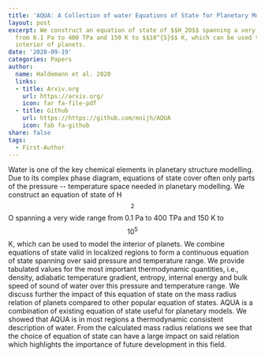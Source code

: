 ```yaml
---
title: 'AQUA: A Collection of water Equations of State for Planetary Models'
layout: post
excerpt: We construct an equation of state of $$H_2O$$ spanning a very wide range
  from 0.1 Pa to 400 TPa and 150 K to $$10^{5}$$ K, which can be used to model the
  interior of planets.
date: '2020-09-19'
categories: Papers
author:
  name: Haldemann et al. 2020
  links:
  - title: Arxiv.org
    url: https://arxiv.org/
    icon: far fa-file-pdf
  - title: Github
    url: https://https://github.com/mnijh/AQUA
    icon: fab fa-github
share: false
tags:
  - First-Author
---
```


Water is one of the key chemical elements in planetary structure modelling. Due to its complex phase diagram, equations of state cover often only parts of the pressure -- temperature space needed in planetary modelling.
We construct an equation of state of H$$_2$$O spanning a very wide range from 0.1 Pa to 400 TPa and 150 K to $$10^{5}$$ K, which can be used to model the interior of planets.
We combine equations of state valid in localized regions to form a continuous equation of state spanning over said pressure and temperature range.
We provide tabulated values for the most important thermodynamic quantities, i.e., density, adiabatic temperature gradient, entropy, internal energy and bulk speed of sound of water over this pressure and temperature range. We discuss further the impact of this equation of state on the mass radius relation of planets compared to other popular equation of states.
AQUA is a combination of existing equation of state useful for planetary models. We showed that AQUA is in most regions a thermodynamic consistent description of water. From the calculated mass radius relations we see that the choice of equation of state can have a large impact on said relation which highlights the importance of future development in this field.
